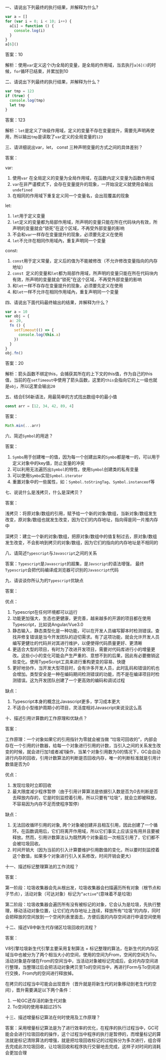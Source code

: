 一、请说出下列最终的执行结果，并解释为什么?

```js
var a = []
for (var i = 0; i < 10; i++) {
  a[i] = function () {
    console.log(i)
  }
}
a[6]()
```

答案：10

解析：使用`var`定义这个i为全局的变量，是全局的作用域，当去执行`a[6]()`的时候，`for`循环已结束，并累加到10

二、请说出下列最终的执行结果，并解释为什么？

```js
var tmp = 123
if (true) {
  console.log(tmp)
  let tmp
}
```

答案：123

解析：`let`是定义了块级作用域，定义的变量不存在变量提升，需要先声明再使用，所以输出`tmp`是读取了`var`定义的全局变量的`123`

三、请详细说出var，let， const 三种声明变量的方式之间的具体差别？

答案：

var:

1. 使用`var` 在全局定义的变量为全局作用域，在函数内定义变量为函数作用域
2. `var`在非严谨模式下，会存在变量提升的现象，一开始没定义就使用会输出`undefined`
3. 在相同的作用域下重复定义同一个变量名，会出现覆盖的现象

let:

1. `let`用于定义变量
2. `let`定义的变量都为局部作用域，所声明的变量只能在所在代码块内有效，所声明的变量就会“锁死”在这个区域，不再受外部变量的影响
3. 不会和`var`一样存在变量提升的现象，必须要先定义在使用
4. `let`不允许在相同作用域內，重复声明同一个变量

const:

1. `const`用于定义常量，定义后的值为不能被修改（不允许修改变量指向的内存地址）
2. `const `定义的变量和`let`都为局部作用域，所声明的变量只能在所在代码块内有效，所声明的变量就会“锁死”在这个区域，不再受外部变量的影响
3. 和`let`一样不存存在变量提升的现象，必须要先定义在使用
4. 和`let`一样不允许在相同作用域內，重复声明同一个变量



四、请说出下面代码最终输出的结果，并解释为什么？

```js
var a = 10
var obj = {
  a: 20,
  fn () {
    setTimeout(() => {
      console.log(this.a)
    })
  }
}
obj.fn()
```

答案：20

解析：箭头函数不绑定this，会捕获其所在的上下文的this值，作为自己的this值，当前的在`setTimeout`中使用了箭头函数，这里的`this`会指向它的上一级也就是`obj`，所以这里会输出`20`

五、结合ES6新语法，用最简单的方式找出数组中的最小值

```js
const arr = [12, 34, 42, 89, 4]
```

答案：

```js
Math.min(...arr)
```

六、简述`Symbol`的用途？

答案：

1. `Symbo`用于创建唯一的值，因为每一个创建出来的`Symbo`都是唯一的，可以用于定义对象中的key值，防止变量的冲突
2. 可以利用无法遍历出`Symbol`的特性，使用`Symbol`创建类的私有变量
3. 可以使用`Symbo`实现`Symbol.iterator`
4. 重置对象中的一些属性，如：`Symbol.toStringTag`、`Symbol.instanceof`等

七、说说什么是浅拷贝，什么是深拷贝？

答案：

浅拷贝：将原对象/数组的引用，赋予给一个新的对象/数组，当新对象/数组发生改变，原对象/数组也就发生改变，因为它们的内存地址，指向得是同一片推内存中

深拷贝：建立一个新的对象/数组，把原对象/数组中的值复制过去，原对象/数组发生改变，不会影响到拷贝的对象/数组，因为它们的指向的内存地址是不相同的

八、请简述`Typescript`与`Javascript`之间的关系

答案：`Typescript`是`Javascript`的超集，是`Javscript`的语法增强， 最终`Typescript`会把代码编译成浏览器可识别的`Javascript`代码

九、请谈谈你所认为的`Typescript`优缺点

答案：

优点：

1. Typescript在任何环境都可以运行
2. 功能更加强大，生态也更健康，更完善，越来越多的开源的项目都在使用Typescript，比如说Angular/Vue3.0
3. 静态输入，静态类型化是一种功能，可以在开发人员编写脚本时检测错误。查找并修复错误是当今开发团队的迫切需求。有了这项功能，就会允许开发人员编写更健壮的代码并对其进行维护，以便使得代码质量更好、更清晰
4. 更适合大型的项目，有时为了改进开发项目，需要对代码库进行小的增量更改。这些小小的变化可能会产生严重的、意想不到的后果，因此有必要撤销这些变化。使用TypeScript工具来进行重构更变的容易、快捷
5. 更好地协作，当开发大型项目时，会有许多开发人员，此时乱码和错误的机也会增加。类型安全是一种在编码期间检测错误的功能，而不是在编译项目时检测错误。这为开发团队创建了一个更高效的编码和调试过程

缺点：

1. Typescript本身的概念比Javascript更多，学习成本更大
2. 不适合小型维护周期小的项目，灵活度相对Javascript来说没这么高

十、描述引用计算数的工作原理和优缺点？

答案：

工作原理：一个对象如果它的引用指针为零就会被当做 “垃圾可回收的”，内部会存在一个引用的计数器，给每一个对象进行引用的计数，当引入之间的关系发生改变的时候，就会进行加1或者减1操作，当某个对象引用数为0的情况下，GC会自动进行内存的回收，引用计数算法的判断是否回收内存，唯一的判断标准就是引用计数值是否为0

优点：

1. 发现垃圾时立即回收
2. 最大限度减少程序暂停（由于引用计算算法是依据引入数是否为0去判断是否去释放内存的，它是时刻监控着引用，所以只要有“垃圾”，就会立即被释放，不容易因为内存不足而使程序暂停）

缺点：

1. 无法回收循环引用的对象, 两个对象被创建并且相互引用，因此创建了一个循环。在函数调用后，它们将离开作用域，所以它们事实上应该没有用并且要被释放。然而，引用计数算法认为既然两个对象最后一次相互引用了，它们都不会被垃圾回收。
2. 时间开销大（因为当前的引入计算要维护引用数值的变化，所以要时刻监控着这个数值，如果多个对象进行引入关系修改，时间开销会更大）

十一、描述标记整理算法的工作流程？

答案：

第一阶段：垃圾收集器会先从根出发，垃圾收集器会扫描遍历所有对象（根节点和子节点），活动对象（可达对象）标记为`”active“`(意味着不是垃圾)

第二阶段：垃圾收集器会遍历所有没有被标记的对象，它会认为是垃圾，先执行整理，移动活动对象位置，让它们在内存地址上连续，释放所有“垃圾”的内存，同时会把释放的空间放到一个空闲列表里面去，方便后面的内存空间进行申请空间使用

十二、描述V8中新生代存储区垃圾回收的流程？

答案：

V8引擎垃圾新生代引擎主要采用复制算法 + 标记整理的算法，在新生代的内存区域当中也被分为了两个相当大小的空间，使用的空间为From，空闲的空间为To，活动对象是存储在From的空间当中，当活动对象被标记完成后，会对内存空间进行整理，当整理过后会把活动对象拷贝至To的空间当中，再进行Form与To空间进行交换，From内的空间进行释放掉。

在拷贝的过程当中可能会出现晋升（晋升就是将新生代的对象移动到老生代的空间），晋升需要满足以下两个条件：

1. 一轮GC还存活的新生代对象
2. To空间的使用率超过25%

十三、描述增量标记算法在何时使用及工作原理？

答案：采用增量标记算法是为了进行效率的优化，在程序的执行过程当中，GC可能会会进行垃圾回收的操作，这个过程当中程序的执行是暂停的，而增量标记的算法就是标记清除算法的增强，就是把垃圾回收标记的过程拆分为多次进行，组合得去完成此次垃圾回收，让垃圾回收和程序执行交替地去完成，这样子对时间的消耗会更加合理